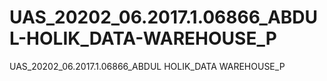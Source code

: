 # UAS_20202_06.2017.1.06866_ABDUL-HOLIK_DATA-WAREHOUSE_P
UAS_20202_06.2017.1.06866_ABDUL HOLIK_DATA WAREHOUSE_P
